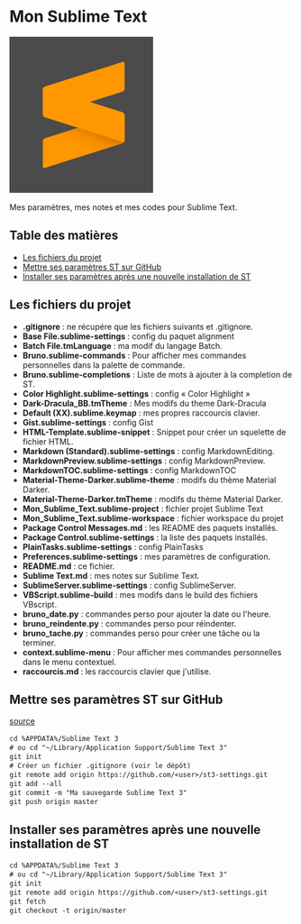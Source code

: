 # Mon Sublime Text

![Sublime Text 3 Logo](ST3_Logo.png)

Mes paramètres, mes notes et mes codes pour Sublime Text.

## Table des matières

<!-- MarkdownTOC -->

- [Les fichiers du projet](#user-content-les-fichiers-du-projet)
- [Mettre ses paramètres ST sur GitHub](#user-content-mettre-ses-paramètres-st-sur-github)
- [Installer ses paramètres après une nouvelle installation de ST](#user-content-installer-ses-paramètres-après-une-nouvelle-installation-de-st)

<!-- /MarkdownTOC -->


## Les fichiers du projet

- __.gitignore__ : ne récupére que les fichiers suivants et .gitignore.
- __Base File.sublime-settings__ : config du paquet alignment
- __Batch File.tmLanguage__ : ma modif du langage Batch.
- __Bruno.sublime-commands__ : Pour afficher mes commandes personnelles dans la palette de commande.
- __Bruno.sublime-completions__ : Liste de mots à ajouter à la completion de ST.
- __Color Highlight.sublime-settings__ : config « Color Highlight »
- __Dark-Dracula_BB.tmTheme__ : Mes modifs du theme Dark-Dracula
- __Default (XX).sublime.keymap__ : mes propres raccourcis clavier.
- __Gist.sublime-settings__ : config Gist
- __HTML-Template.sublime-snippet__ : Snippet pour créer un squelette de fichier HTML.
- __Markdown (Standard).sublime-settings__ : config MarkdownEditing.
- __MarkdownPreview.sublime-settings__ : config MarkdownPreview.
- __MarkdownTOC.sublime-settings__ : config MarkdownTOC
- __Material-Theme-Darker.sublime-theme__ : modifs du thème Material Darker.
- __Material-Theme-Darker.tmTheme__ : modifs du thème Material Darker.
- __Mon_Sublime_Text.sublime-project__ : fichier projet Sublime Text
- __Mon_Sublime_Text.sublime-workspace__ : fichier workspace du projet
- __Package Control Messages.md__ : les README des paquets installés.
- __Package Control.sublime-settings__ : la liste des paquets installés.
- __PlainTasks.sublime-settings__ : config PlainTasks
- __Preferences.sublime-settings__ : mes paramètres de configuration.
- __README.md__ : ce fichier.
- __Sublime Text.md__ : mes notes sur Sublime Text.
- __SublimeServer.sublime-settings__ : config SublimeServer.
- __VBScript.sublime-build__ : mes modifs dans le build des fichiers VBscript.
- __bruno_date.py__ : commandes perso pour ajouter la date ou l'heure.
- __bruno_reindente.py__ : commandes perso pour réindenter.
- __bruno_tache.py__ : commandes perso pour créer une tâche ou la terminer.
- __context.sublime-menu__ : Pour afficher mes commandes personnelles dans le menu contextuel.
- __raccourcis.md__ : les raccourcis clavier que j'utilise.

## Mettre ses paramètres ST sur GitHub

[source](https://blog.smarchal.com/configurer-sublime-text-en-30-secondes-grace-a-git#que-faut-il-sauvegarder-)

    cd %APPDATA%/Sublime Text 3
    # ou cd "~/Library/Application Support/Sublime Text 3"
    git init
    # Créer un fichier .gitignore (voir le dépôt)
    git remote add origin https://github.com/<user>/st3-settings.git
    git add --all
    git commit -m "Ma sauvegarde Sublime Text 3"
    git push origin master


## Installer ses paramètres après une nouvelle installation de ST

    cd %APPDATA%/Sublime Text 3
    # ou cd "~/Library/Application Support/Sublime Text 3"
    git init
    git remote add origin https://github.com/<user>/st3-settings.git
    git fetch
    git checkout -t origin/master

